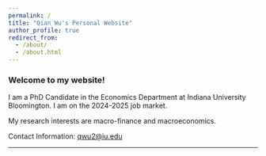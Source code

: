 ```yaml
---
permalink: /
title: "Qian Wu's Personal Website"
author_profile: true
redirect_from: 
  - /about/
  - /about.html
---
```


### Welcome to my website! 

I am a PhD Candidate in the Economics Department at Indiana University Bloomington. I am on the 2024-2025 job market.

My research interests are macro-finance and macroeconomics.


Contact Information: <a href='mailto:qwu2@iu.edu'>qwu2@iu.edu</a>

---

